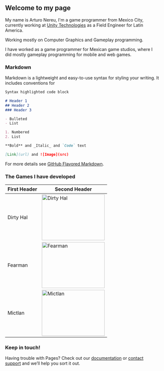 ## Welcome to my page

My name is Arturo Nereu, I'm a game programmer from Mexico City, currently working at [Unity Technologies](unity3d.com) as a Field Engineer for Latin America.

Working mostly on Computer Graphics and Gameplay programming.

I have worked as a game programmer for Mexican game studios, where I did mostly gameplay programming for mobile and web games.

### Markdown

Markdown is a lightweight and easy-to-use syntax for styling your writing. It includes conventions for

```markdown
Syntax highlighted code block

# Header 1
## Header 2
### Header 3

- Bulleted
- List

1. Numbered
2. List

**Bold** and _Italic_ and `Code` text

[Link](url) and ![Image](src)
```

For more details see [GitHub Flavored Markdown](https://guides.github.com/features/mastering-markdown/).

### The Games I have developed

| First Header  | Second Header |
| ------------- | ------------- |
| Dirty Hal     | <img src="http://phynegames.com/assets/media/games/hal/logo_img.jpg" alt="Dirty Hal" width="205" height="150"> |
| Fearman       | <img src="http://phynegames.com/assets/media/games/fearman/logo_img.jpg" alt="Fearman" width="205" height="150">  |
| Mictlan       | <img src="http://phynegames.com/assets/media/games/mictlan/logo_img.jpg" alt="Mictlan" width="205" height="150">  |

### Keep in touch!

Having trouble with Pages? Check out our [documentation](https://help.github.com/categories/github-pages-basics/) or [contact support](https://github.com/contact) and we’ll help you sort it out.
